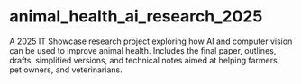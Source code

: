 # animal_health_ai_research_2025
A 2025 IT Showcase research project exploring how AI and computer vision can be used to improve animal health. Includes the final paper, outlines, drafts, simplified versions, and technical notes aimed at helping farmers, pet owners, and veterinarians.
